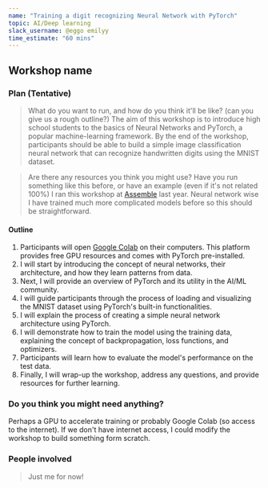 ```yaml
---
name: "Training a digit recognizing Neural Network with PyTorch"
topic: AI/Deep learning
slack_username: @eggo emilyy
time_estimate: "60 mins"
---
```


## Workshop name

### Plan (Tentative)

> What do you want to run, and how do you think it'll be like? (can you give us a rough outline?)
The aim of this workshop is to introduce high school students to the basics of Neural Networks and PyTorch, a popular machine-learning framework. By the end of the workshop, participants should be able to build a simple image classification neural network that can recognize handwritten digits using the MNIST dataset.

> Are there any resources you think you might use? Have you run something like this before, or have an example (even if it's not related 100%)
I ran this workshop at [Assemble](https://github.com/emilyjiayaoli/HoloTicTacToe) last year. Neural network wise I have trained much more complicated models before so this should be straightforward.

#### Outline

1. Participants will open [Google Colab](https://colab.research.google.com/) on their computers. This platform provides free GPU resources and comes with PyTorch pre-installed.
2. I will start by introducing the concept of neural networks, their architecture, and how they learn patterns from data.
3. Next, I will provide an overview of PyTorch and its utility in the AI/ML community.
4. I will guide participants through the process of loading and visualizing the MNIST dataset using PyTorch's built-in functionalities.
5. I will explain the process of creating a simple neural network architecture using PyTorch.
6. I will demonstrate how to train the model using the training data, explaining the concept of backpropagation, loss functions, and optimizers.
7. Participants will learn how to evaluate the model's performance on the test data.
8. Finally, I will wrap-up the workshop, address any questions, and provide resources for further learning.


### Do you think you might need anything?
Perhaps a GPU to accelerate training or probably Google Colab (so access to the internet). If we don't have internet access, I could modify the workshop to build something form scratch.

### People involved

> Just me for now!
